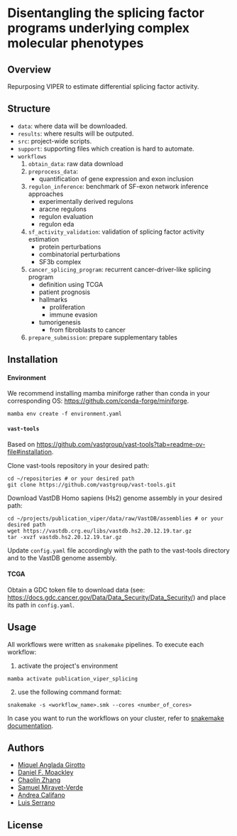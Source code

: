 # Disentangling the splicing factor programs underlying complex molecular phenotypes

## Overview
Repurposing VIPER to estimate differential splicing factor activity.

## Structure
- `data`: where data will be downloaded.
- `results`: where results will be outputed.
- `src`: project-wide scripts.
- `support`: supporting files which creation is hard to automate.
- `workflows`
    1. `obtain_data`: raw data download
    2. `preprocess_data`:
        - quantification of gene expression and exon inclusion
    3. `regulon_inference`: benchmark of SF-exon network inference approaches
        - experimentally derived regulons
        - aracne regulons
        - regulon evaluation
        - regulon eda
    4. `sf_activity_validation`: validation of splicing factor activity estimation
        - protein perturbations
        - combinatorial perturbations
        - SF3b complex
    5. `cancer_splicing_program`: recurrent cancer-driver-like splicing program
        - definition using TCGA
        - patient prognosis
        - hallmarks
            - proliferation
            - immune evasion
        - tumorigenesis
            - from fibroblasts to cancer
    6. `prepare_submission`: prepare supplementary tables

## Installation
#### Environment
We recommend installing mamba miniforge rather than conda in your corresponding OS: https://github.com/conda-forge/miniforge.
```shell
mamba env create -f environment.yaml
```

#### `vast-tools`
Based on https://github.com/vastgroup/vast-tools?tab=readme-ov-file#installation.

Clone vast-tools repository in your desired path:
```{shell}
cd ~/repositories # or your desired path
git clone https://github.com/vastgroup/vast-tools.git
```

Download VastDB Homo sapiens (Hs2) genome assembly in your desired path:
```{shell}
cd ~/projects/publication_viper/data/raw/VastDB/assemblies # or your desired path
wget https://vastdb.crg.eu/libs/vastdb.hs2.20.12.19.tar.gz
tar -xvzf vastdb.hs2.20.12.19.tar.gz
```

Update `config.yaml` file accordingly with the path to the vast-tools directory and to the VastDB genome assembly.

#### TCGA
Obtain a GDC token file to download data (see: https://docs.gdc.cancer.gov/Data/Data_Security/Data_Security/) and place its path in `config.yaml`.

## Usage
All workflows were written as `snakemake` pipelines. To execute each workflow:

1. activate the project's environment
```{shell}
mamba activate publication_viper_splicing
```

2. use the following command format:
```{shell}
snakemake -s <workflow_name>.smk --cores <number_of_cores>
```

In case you want to run the workflows on your cluster, refer to [snakemake documentation](https://snakemake.readthedocs.io/en/stable/executing/cluster.html).


## Authors
- [Miquel Anglada Girotto](https://orcid.org/0000-0003-1885-8649)
- [Daniel F. Moackley](https://orcid.org/0000-0002-3279-4189)
- [Chaolin Zhang](https://orcid.org/0000-0002-8310-7537)
- [Samuel Miravet-Verde](https://orcid.org/0000-0002-1542-5912)
- [Andrea Califano](https://orcid.org/0000-0003-4742-3679)
- [Luis Serrano](https://orcid.org/0000-0002-5276-1392)

## License

